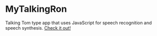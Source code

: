 # MyTalkingRon
Talking Tom type app that uses JavaScript for speech recognition and speech synthesis.
<a href="https://johnspahr.github.io/MyTalkingRon" target="_blank">Check it out!</a>
